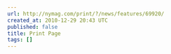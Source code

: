 ```yaml
---
url: http://nymag.com/print/?/news/features/69920/
created_at: 2010-12-29 20:43 UTC
published: false
title: Print Page
tags: []
---
```



